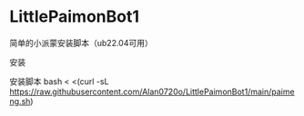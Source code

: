 # LittlePaimonBot1
简单的小派蒙安装脚本（ub22.04可用）

安装

安装脚本
bash < <(curl -sL https://raw.githubusercontent.com/Alan0720o/LittlePaimonBot1/main/paimeng.sh)
